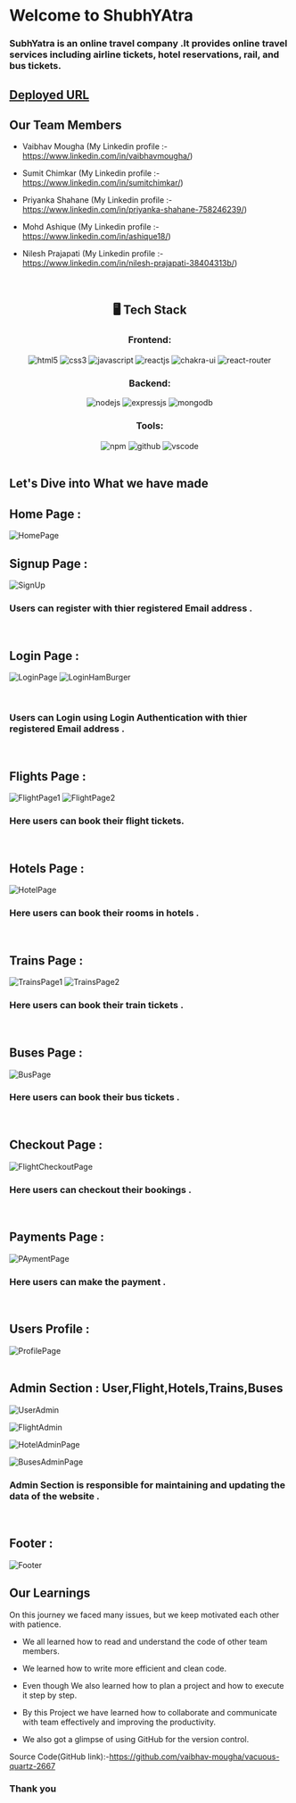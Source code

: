 # Welcome to ShubhYAtra
<h3>SubhYatra is an online travel company .It provides online travel services including airline tickets, hotel reservations, rail, and bus tickets.</h3>

## [Deployed URL](https://shubhyatra.netlify.app/)

## Our Team Members
- Vaibhav Mougha (My Linkedin profile :- https://www.linkedin.com/in/vaibhavmougha/)

- Sumit Chimkar (My Linkedin profile :- https://www.linkedin.com/in/sumitchimkar/)

- Priyanka Shahane (My Linkedin profile :- https://www.linkedin.com/in/priyanka-shahane-758246239/)

- Mohd Ashique (My Linkedin profile :- https://www.linkedin.com/in/ashique18/)

- Nilesh Prajapati (My Linkedin profile :- https://www.linkedin.com/in/nilesh-prajapati-38404313b/)
<br/>

<h2 align="center">🖥️ Tech Stack</h2>

<h3 align="center">Frontend:</h3> 

 <div align="center">
 <img src="https://img.shields.io/badge/html5-%23E34F26.svg?style=for-the-badge&logo=html5&logoColor=white" align="center" alt="html5">
 <img src = "https://img.shields.io/badge/css3-%231572B6.svg?style=for-the-badge&logo=css3&logoColor=white" align="center" alt="css3">
 <img src="https://img.shields.io/badge/javascript-%23323330.svg?style=for-the-badge&logo=javascript&logoColor=%23F7DF1E"  align="center" alt="javascript" />
 <img src="https://img.shields.io/badge/React-20232A?style=for-the-badge&logo=react&logoColor=61DAFB"  align="center" alt="reactjs" />
   <img src = "https://img.shields.io/badge/chakra ui-%234ED1C5.svg?style=for-the-badge&logo=chakraui&logoColor=white" align="center" alt="chakra-ui"/>
  <img src="https://img.shields.io/badge/React_Router-CA4245?style=for-the-badge&logo=react-router&logoColor=white"  align="center" alt="react-router" />
</div>


<h3 align="center">Backend:</h3>

<p align="center">
  <img src="https://img.shields.io/badge/Node.js-339933?style=for-the-badge&logo=nodedotjs&logoColor=white" alt="nodejs" />
  <img src="https://img.shields.io/badge/Express.js-000000?style=for-the-badge&logo=express&logoColor=white" alt="expressjs" />
  <img src="https://img.shields.io/badge/MongoDB-4EA94B?style=for-the-badge&logo=mongodb&logoColor=white" alt="mongodb" />
</p>

<div align="center"><h3 align="center">Tools:</h3> 
  <img src = "https://img.shields.io/badge/NPM-%23000000.svg?style=for-the-badge&logo=npm&logoColor=white" align="center" alt="npm">
  <img src="https://img.shields.io/badge/GitHub-100000?style=for-the-badge&logo=github&logoColor=white"  align="center" alt="github"/>
   <img src="https://img.shields.io/badge/Visual%20Studio-5C2D91.svg?style=for-the-badge&logo=visual-studio&logoColor=white"  align="center" alt="vscode"/>
</div>

<br/>



## Let's Dive into What we have made

## Home Page :
![HomePage](https://user-images.githubusercontent.com/107460451/213928222-1d9344df-a41c-4ec6-a2e1-567bd87baeff.jpg)
<br/>


## Signup Page :
![SignUp](https://user-images.githubusercontent.com/107460451/213929583-e48c32af-fb3e-4bb1-afa0-1fa64475ecf3.jpg)
<br/>
<h3>Users can register with thier registered Email address .</h3>
<br/>


## Login Page :
![LoginPage](https://user-images.githubusercontent.com/107460451/213929605-ca3a90b0-6469-4dbc-a45f-d059dfe83204.jpg)
![LoginHamBurger](https://user-images.githubusercontent.com/107460451/213929611-dffa65a1-132c-46c1-92c9-402d0d079757.jpg)

<br/>
<h3>Users can Login using Login Authentication with thier registered Email address .</h3>
<br/>


## Flights Page :
![FlightPage1](https://user-images.githubusercontent.com/107460451/213929723-e1395598-b6e9-43ae-94da-cf715de79106.jpg)
![FlightPage2](https://user-images.githubusercontent.com/107460451/213929728-002f3732-67a0-436e-94ff-712166e43508.jpg)
<br/>
<h3>Here users can book their flight tickets.</h3>
<br/>


## Hotels Page :
![HotelPage](https://user-images.githubusercontent.com/107460451/213929806-c9db206b-0855-475f-a217-d8f524615975.jpg)
<br/>
<h3>Here users can book their rooms in hotels .</h3>
<br/>


## Trains Page :
![TrainsPage1](https://user-images.githubusercontent.com/107460451/213929880-cc5d2963-461b-4b40-9f50-1004d4cef763.jpg)
![TrainsPage2](https://user-images.githubusercontent.com/107460451/213929897-81fbc441-2018-4b3f-940c-ecf3880acc64.jpg)
<br/>
<h3>Here users can book their train tickets .</h3>
<br/>


## Buses Page :
![BusPage](https://user-images.githubusercontent.com/107460451/213929936-039a791f-9a1a-452b-ae3e-cbed13a23d42.jpg)
<br/>
<h3>Here users can book their bus tickets .</h3>
<br/>


## Checkout Page :
![FlightCheckoutPage](https://user-images.githubusercontent.com/107460451/213930000-175d6f6e-bd1d-4aae-8275-7cfe79748b28.jpg)
<br/>
<h3>Here users can checkout their bookings .</h3>
<br/>


## Payments Page :
![PAymentPage](https://user-images.githubusercontent.com/107460451/213930045-74e261a9-4494-44ae-b7fd-f5d44d375462.jpg)
<br/>
<h3>Here users can make the payment .</h3>
<br/>


## Users Profile :
![ProfilePage](https://user-images.githubusercontent.com/107460451/213930251-ad3dc76b-837e-422f-af34-c3545ee0713b.jpg)
<br/>
<br/>


## Admin Section : User,Flight,Hotels,Trains,Buses
![UserAdmin](https://user-images.githubusercontent.com/107460451/213930778-4e0865f9-f8fb-402a-aae7-a113ccf2b5c3.jpg)

![FlightAdmin](https://user-images.githubusercontent.com/107460451/213930796-ddcd0875-d460-4b06-a320-de262ad1466a.jpg)

![HotelAdminPage](https://user-images.githubusercontent.com/107460451/213930811-bc1f1403-74a8-4117-9f18-2cb3c6b42dc7.jpg)

![BusesAdminPage](https://user-images.githubusercontent.com/107460451/213930816-7e4d2627-cb11-487e-a953-6cc4c8c57518.jpg)

<h3>Admin Section is responsible for maintaining and updating the data of the website .</h3>
<br/>


## Footer :
![Footer](https://user-images.githubusercontent.com/107460451/213930829-707c45e6-d17e-45cc-895a-ad7f40f3c56e.jpg)
<br/>

## Our Learnings
On this journey we faced many issues, but we keep motivated each other with patience. 

- We all learned how to read and understand the code of other team members.

- We learned how to write more efficient and clean code.

- Even though  We also learned how to plan a project and how to execute it step by step.

- By this Project we have learned how to collaborate and communicate with team effectively and improving the productivity.

- We also got a glimpse of using GitHub for the version control.

Source Code(GitHub link):-https://github.com/vaibhav-mougha/vacuous-quartz-2667


### Thank you


